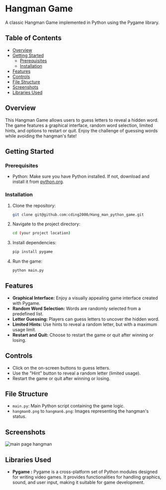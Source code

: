 # Hangman Game

A classic Hangman Game implemented in Python using the Pygame library.

## Table of Contents

- [Overview](#overview)
- [Getting Started](#getting-started)
  - [Prerequisites](#prerequisites)
  - [Installation](#installation)
- [Features](#features)
- [Controls](#controls)
- [File Structure](#file-structure)
- [Screenshots](#screenshots)
- [Libraries Used](#libraries-used)

## Overview

This Hangman Game allows users to guess letters to reveal a hidden word. The game features a graphical interface, random word selection, limited hints, and options to restart or quit. Enjoy the challenge of guessing words while avoiding the hangman's fate!

## Getting Started

### Prerequisites

- Python: Make sure you have Python installed. If not, download and install it from [python.org](https://www.python.org/downloads/).

### Installation

1. Clone the repository:

    ```bash
    git clone git@github.com:cding2000/Hang_man_python_game.git
    ```

2. Navigate to the project directory:

    ```bash
    cd (your project location)
    ```

3. Install dependencies:

    ```bash
    pip install pygame
    ```

4. Run the game:

    ```bash
    python main.py
    ```

## Features

- **Graphical Interface:** Enjoy a visually appealing game interface created with Pygame.
- **Random Word Selection:** Words are randomly selected from a predefined list.
- **Letter Guessing:** Players can guess letters to uncover the hidden word.
- **Limited Hints:** Use hints to reveal a random letter, but with a maximum usage limit.
- **Restart and Quit:** Choose to restart the game or quit after winning or losing.

## Controls

- Click on the on-screen buttons to guess letters.
- Use the "Hint" button to reveal a random letter (limited usage).
- Restart the game or quit after winning or losing.

## File Structure

- `main.py`: Main Python script containing the game logic.
- `hangman0.png` to `hangman6.png`: Images representing the hangman's status.

## Screenshots

![main page hangman](https://github.com/cding2000/Hang_man_python_game/assets/82928785/cfb16b7c-2e2e-4641-bf24-d9db9bea24b8)

## Libraries Used

- **Pygame :** Pygame is a cross-platform set of Python modules designed for writing video games. It provides functionalities for handling graphics, sound, and user input, making it suitable for game development.


